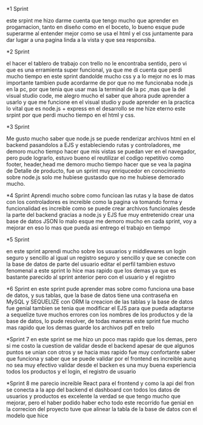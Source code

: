 *1 Sprint

este srpint me hizo darme cuenta que tengo mucho que aprender en progamacion, tanto en diseño como en el boceto, lo bueno esque pude superarme al entender mejor como se usa el html y el css juntamente para dar lugar a una pagina linda a la vista 
y que sea responsiba.

*2 Sprint

el hacer el tablero de trabajo con trello no le encontraba sentido, pero vi que es una erramienta super funcional, ya que me di cuenta que perdi mucho tiempo en este  sprint dandolde mucho css y a lo mejor no es lo mas importante
tambien pude acordarme de por que no me funcionaba node.js en la pc, por que tenia que usar mas la terminal de la pc ,mas que la del visual studio code,  me alegro mucho el saber que ahora pude aprender a usarlo y que me funcione en el visual studio
y pude aprender en la practica lo vital que es node.js + express en el desarrollo
se me hize eterno este srpint por que perdi mucho tiempo en el html y css.

*3 Sprint

Me gusto mucho saber que node.js se puede renderizar archivos html en el backend pasandolos a EJS
y estableciendo rutas y controladores, me demoro mucho tiempo hacer que mis vistas se puedan ver en el navegador, pero pude lograrlo, estuvo bueno el reutilizar el codigo repetitivo como footer, header,head
me demoro mucho tiempo hacer que se vea la pagina de Detalle de producto, 
fue un sprint muy enriqucedor en conocimiento sobre node.js solo me hubiese gustasdo que no me hubiese demorado mucho.

*4 Sprint
Aprendi mucho sobre como funcioan las rutas y la base de datos con los controladores
es increible como la pagina va tomando forma y funcionalidad
es increible como se puede crear archivos funcionales desde la parte del backend gracias a node.js y EJS
fue muy entretenido crear una base de datos JSON 
lo malo esque me demoro mucho en cada sprint, voy a mejorar en eso lo mas que pueda asi entrego el trabajo en tiempo

*5 Sprint

en este sprint aprendi mucho sobre los usuarios y  middlewares
un login seguro y sencillo
al igual un registro seguro y sencillo y que se conecte con la base de datos de parte del usuario
editar el perfil tambien estuvo fenomenal
a este sprint lo hice mas rapido que los demas ya que es bastante parecido al  sprint anterior 
pero con el usuario y el registro

*6 Sprint
en este sprint pude aprender mas sobre como funciona una base de datos, y sus tablas, que la base de datos tiene una contraseña en MySQL y SEQUELIZE con ORM
la creacion de las tablas y la base de datos fue genial
tambien se tenia que modificar el EJS para que pueda adaptarse a sequelize
tuve muchos errores con los nombres de los productos y de la base de datos, lo pude resolver, de todas maneras este sprint fue mucho mas rapido que los demas
guarde los archivos pdf en trello

*Sprint 7
en este sprint se me hizo un poco mas rapido que los demas, pero si me costo la cuestion de validar desde el backend
apesar de que algunos puntos se unian con otros y se hacia mas rapido fue muy confortante saber que funciona
y saber que se puede validar por el frontend es increible aunq no sea muy efectivo 
validar desde el backen es una muy buena experiencia
todos los productos y el login, el registro de usuario 

*Sprint 8
me parecio increible React para el frontend
y como la api del fron se conecta a la app del backend
el dashboard con todos los datos de usuarios y productos es excelente 
la verdad se que tengo mucho que mejorar, pero el haber podido haber echo todo este recorrido fue genial
en la correcion del proyecto 
tuve que alinear la tabla de la base de datos con el modelo que hice 

